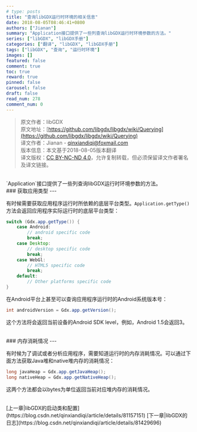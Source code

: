 ```yaml
---
# type: posts 
title: "查询libGDX运行时环境的相关信息"
date: 2018-08-05T08:46:41+0800
authors: ["Jianan"]
summary: "Application接口提供了一些列查询libGDX运行时环境参数的方法。"
series: ["libGDX", "libGDX手册"]
categories: ["翻译", "libGDX", "libGDX手册"]
tags: ["libGDX", "查询", "运行时环境"]
images: []
featured: false
comment: true
toc: true
reward: true
pinned: false
carousel: false
draft: false
read_num: 278
comment_num: 0
---
```


> 原文作者：libGDX  
原文地址：[https://github.com/libgdx/libgdx/wiki/Querying](https://github.com/libgdx/libgdx/wiki/Querying)   
译文作者：Jianan - qinxiandiqi@foxmail.com  
版本信息：本文基于2018-08-05版本翻译  
译文版权：[CC BY-NC-ND 4.0](http://creativecommons.org/licenses/by-nc-nd/4.0/)，允许复制转载，但必须保留译文作者署名及译文链接。

<br>
`Application`接口提供了一些列查询libGDX运行时环境参数的方法。  
<br>
### 获取应用类型
---

有时候需要获取应用程序运行时所依赖的底层平台类型。`Application.getType()` 方法会返回应用程序实际运行时的底层平台类型：

```java
switch (Gdx.app.getType()) {
    case Android:
        // android specific code
        break;
    case Desktop:
        // desktop specific code
        break;
    case WebGl:
        // HTML5 specific code
        break;
    default:
        // Other platforms specific code
}
```

在Android平台上甚至可以查询应用程序运行时的Android系统版本号： 

```java
int androidVersion = Gdx.app.getVersion();
```

这个方法将会返回当前设备的Android SDK level，例如，Android 1.5会返回3。  

<br>
### 内存消耗情况
---

有时候为了调试或者分析应用程序，需要知道运行时的内存消耗情况。可以通过下面方法获取Java堆和native堆内存的消耗情况：  

```java
long javaHeap = Gdx.app.getJavaHeap();
long nativeHeap = Gdx.app.getNativeHeap();
```

这两个方法都会以bytes为单位返回当前对应堆内存的消耗情况。  

<br>
[上一章|libGDX的启动类和配置](https://blog.csdn.net/qinxiandiqi/article/details/81157151)
[下一章|libGDX的日志](https://blog.csdn.net/qinxiandiqi/article/details/81429696)
